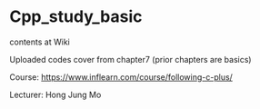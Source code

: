 # Cpp_study_basic
contents at Wiki

Uploaded codes cover from chapter7 (prior chapters are basics)

Course: https://www.inflearn.com/course/following-c-plus/

Lecturer: Hong Jung Mo
